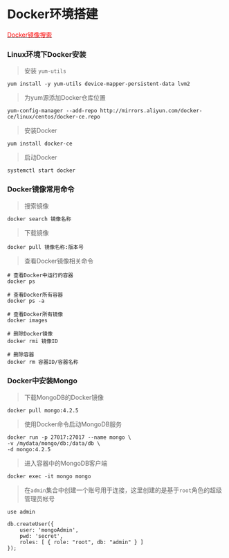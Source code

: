 # Docker环境搭建

[<font color='red'>Docker镜像搜索</font>](https://hub.docker.com)

### Linux环境下Docker安装
> 安装 `yum-utils`
```shell
yum install -y yum-utils device-mapper-persistent-data lvm2
```
> 为yum源添加Docker仓库位置
```shell
yum-config-manager --add-repo http://mirrors.aliyun.com/docker-ce/linux/centos/docker-ce.repo
```
> 安装Docker
```shell
yum install docker-ce
```
> 启动Docker
```shell
systemctl start docker
```

### Docker镜像常用命令
> 搜索镜像
```dtd
docker search 镜像名称
```

> 下载镜像
```shell
docker pull 镜像名称:版本号
```

> 查看Docker镜像相关命令
```shell
# 查看Docker中运行的容器
docker ps

# 查看Docker所有容器
docker ps -a

# 查看Docker所有镜像
docker images

# 删除Docker镜像
docker rmi 镜像ID

# 删除容器
docker rm 容器ID/容器名称
```

### Docker中安装Mongo
> 下载MongoDB的Docker镜像
```shell
docker pull mongo:4.2.5
```
> 使用Docker命令启动MongoDB服务
```shell
docker run -p 27017:27017 --name mongo \
-v /mydata/mongo/db:/data/db \
-d mongo:4.2.5
```
> 进入容器中的MongoDB客户端
```shell
docker exec -it mongo mongo
```
> 在`admin`集合中创建一个账号用于连接，这里创建的是基于`root`角色的超级管理员帐号
```shell
use admin

db.createUser({ 
    user: 'mongoAdmin', 
    pwd: 'secret', 
    roles: [ { role: "root", db: "admin" } ] 
});
```